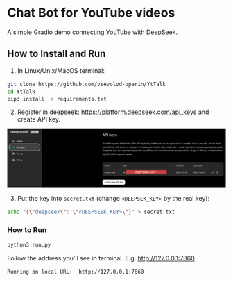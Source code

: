 # Chat Bot for YouTube videos

A simple Gradio demo connecting YouTube with DeepSeek.

## How to Install and Run

1. In Linux/Unix/MacOS terminal:

```bash
git clone https://github.com/vsevolod-oparin/YtTalk
cd YtTalk 
pip3 install -r requirements.txt
```

2. Register in deepseek: https://platform.deepseek.com/api_keys and create API key.

![](pics/api.png)

3. Put the key into `secret.txt` (change `<DEEPSEK_KEY>` by the real key):
```bash
echo "{\"deepseek\": \"<DEEPSEEK_KEY>\"}" > secret.txt 
```

### How to Run
```bash
python3 run.py
```
Follow the address you'll see in terminal. E.g. http://127.0.0.1:7860
```bash
Running on local URL:  http://127.0.0.1:7860
```

